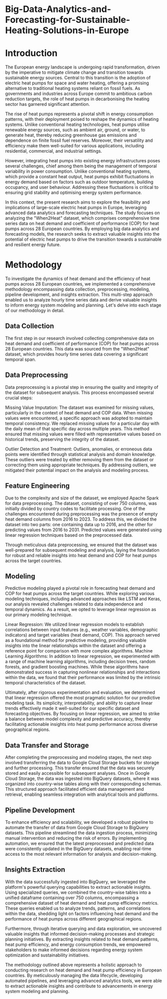 # Big-Data-Analytics-and-Forecasting-for-Sustainable-Heating-Solutions-in-Europe
# Introduction
The European energy landscape is undergoing rapid transformation, driven by the imperative to mitigate climate change and transition towards sustainable energy sources. Central to this transition is the adoption of electric heat pumps for space and water heating, offering a promising alternative to traditional heating systems reliant on fossil fuels. As governments and industries across Europe commit to ambitious carbon reduction targets, the role of heat pumps in decarbonising the heating sector has garnered significant attention.

The rise of heat pumps represents a pivotal shift in energy consumption patterns, with their deployment poised to reshape the dynamics of heating systems. Unlike conventional heating technologies, heat pumps utilise renewable energy sources, such as ambient air, ground, or water, to generate heat, thereby reducing greenhouse gas emissions and dependence on finite fossil fuel reserves. Moreover, their versatility and efficiency make them well-suited for various applications, including residential, commercial, and industrial settings.

However, integrating heat pumps into existing energy infrastructures poses several challenges, chief among them being the management of temporal variability in power consumption. Unlike conventional heating systems, which provide a constant heat output, heat pumps exhibit fluctuations in energy demand based on factors such as outdoor temperature, building occupancy, and user behaviour. Addressing these fluctuations is critical to ensuring grid stability and optimising energy system performance.

In this context, the present research aims to explore the feasibility and implications of large-scale electric heat pumps in Europe, leveraging advanced data analytics and forecasting techniques. The study focuses on analyzing the "When2Heat" dataset, which comprises comprehensive time series data on heat demand and coefficient of performance (COP) for heat pumps across 28 European countries. By employing big data analytics and forecasting models, the research seeks to extract valuable insights into the potential of electric heat pumps to drive the transition towards a sustainable and resilient energy future.



# Methodology
To investigate the dynamics of heat demand and the efficiency of heat pumps across 28 European countries, we implemented a comprehensive methodology encompassing data collection, preprocessing, modeling, pipeline development, and insights extraction. This multi-step approach enabled us to analyze hourly time series data and derive valuable insights to inform energy system modeling and planning. Let's delve into each stage of our methodology in detail.

## Data Collection
The first step in our research involved collecting comprehensive data on heat demand and coefficient of performance (COP) for heat pumps across 28 European countries. This data was sourced from the "When2Heat" dataset, which provides hourly time series data covering a significant temporal span.

## Data Preprocessing
Data preprocessing is a pivotal step in ensuring the quality and integrity of the dataset for subsequent analysis. This process encompassed several crucial steps:

Missing Value Imputation: The dataset was examined for missing values, particularly in the context of heat demand and COP data. When missing values were encountered, a specific approach was adopted to maintain temporal consistency. We replaced missing values for a particular day with the daily mean of that specific day across multiple years. This method ensured that missing values were filled with representative values based on historical trends, preserving the integrity of the dataset.

Outlier Detection and Treatment: Outliers, anomalies, or erroneous data points were identified through statistical analysis and domain knowledge. These outliers were treated by either removing them from the dataset or correcting them using appropriate techniques. By addressing outliers, we mitigated their potential impact on the analysis and modeling process.

## Feature Engineering
Due to the complexity and size of the dataset, we employed Apache Spark for data preprocessing. The dataset, consisting of over 750 columns, was initially divided by country codes to facilitate processing. One of the challenges encountered during preprocessing was the presence of empty heat demand columns from 2016 to 2023. To address this, we divided the dataset into two parts: one containing data up to 2016, and the other for predicting values from 2016 to 2031. Predicted values were generated using linear regression techniques based on the preprocessed data.

Through meticulous data preprocessing, we ensured that the dataset was well-prepared for subsequent modeling and analysis, laying the foundation for robust and reliable insights into heat demand and COP for heat pumps across the target countries.

## Modeling
Predictive modeling played a pivotal role in forecasting heat demand and COP for heat pumps across the target countries. While exploring various modeling techniques, including advanced approaches like LSTM and Keras, our analysis revealed challenges related to data independence and temporal dynamics. As a result, we opted to leverage linear regression as our primary modeling technique.

Linear Regression: We utilized linear regression models to establish correlations between input features (e.g., weather variables, demographic indicators) and target variables (heat demand, COP). This approach served as a foundational method for predictive modeling, providing valuable insights into the linear relationships within the dataset and offering a reference point for comparison with more complex algorithms.
Machine Learning Algorithms: In addition to linear regression, we experimented with a range of machine learning algorithms, including decision trees, random forests, and gradient boosting machines. While these algorithms have demonstrated success in capturing nonlinear relationships and interactions within the data, we found that their performance was limited by the intrinsic temporal characteristics of the dataset.

Ultimately, after rigorous experimentation and evaluation, we determined that linear regression offered the most pragmatic solution for our predictive modeling task. Its simplicity, interpretability, and ability to capture linear trends effectively made it well-suited for our specific dataset and forecasting objectives. By focusing on linear regression, we aimed to strike a balance between model complexity and predictive accuracy, thereby facilitating actionable insights into heat pump performance across diverse geographical regions.

## Data Transfer and Storage
After completing the preprocessing and modeling stages, the next step involved transferring the data to Google Cloud Storage buckets for storage and further processing. This transfer ensured that the data was securely stored and easily accessible for subsequent analyses. Once in Google Cloud Storage, the data was ingested into BigQuery datasets, where it was organized into country-wise tables along with their corresponding schemas. This structured approach facilitated efficient data management and retrieval, enabling seamless integration with analytical tools and platforms.

## Pipeline Development
To enhance efficiency and scalability, we developed a robust pipeline to automate the transfer of data from Google Cloud Storage to BigQuery datasets. This pipeline streamlined the data ingestion process, minimizing manual intervention and reducing the risk of errors. By implementing automation, we ensured that the latest preprocessed and predicted data were consistently updated in the BigQuery datasets, enabling real-time access to the most relevant information for analysis and decision-making.

## Insights Extraction
With the data successfully ingested into BigQuery, we leveraged the platform's powerful querying capabilities to extract actionable insights. Using specialized queries, we combined the country-wise tables into a unified dataframe containing over 750 columns, encompassing a comprehensive dataset of heat demand and heat pump efficiency metrics. These queries enabled us to analyze trends, patterns, and correlations within the data, shedding light on factors influencing heat demand and the performance of heat pumps across different geographical regions.

Furthermore, through iterative querying and data exploration, we uncovered valuable insights that informed decision-making processes and strategic planning initiatives. By extracting insights related to heat demand patterns, heat pump efficiency, and energy consumption trends, we empowered stakeholders to make informed decisions regarding energy system optimization and sustainability initiatives.

The methodology outlined above represents a holistic approach to conducting research on heat demand and heat pump efficiency in European countries. By meticulously managing the data lifecycle, developing automated pipelines, and leveraging advanced analytics tools, we were able to extract actionable insights and contribute to advancements in energy system modeling and planning.
